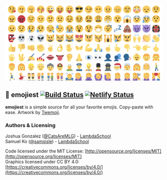 [![emojiest](./src/assets/images/emojis.png)](https://emojiest.netlify.com)

## :purple_heart: emojiest [![Build Status](https://travis-ci.com/samsisle/react-suspense.svg?branch=master)](https://travis-ci.com/samsisle/react-suspense) [![Netlify Status](https://api.netlify.com/api/v1/badges/5f5eec65-fb0a-4eb2-85ca-a7ea396c6b35/deploy-status)](https://app.netlify.com/sites/emojiest/deploys)

**emojiest** is a simple source for all your favorite emojis. Copy-paste with ease. Artwork by [Twemoji](https://twemoji.twitter.com/).

### Authors & Licensing

Joshua Gonzalez ([@CatsAreMLG](https://github.com/CatsAreMLG)) - [LambdaSchool](https://lambdaschool.com/)<br>
Samuel Ko ([@samsisle](https://github.com/samsisle)) - [LambdaSchool](https://lambdaschool.com/)

Code licensed under the MIT License: [http://opensource.org/licenses/MIT](http://opensource.org/licenses/MIT)<br>
Graphics licensed under CC BY 4.0: [https://creativecommons.org/licenses/by/4.0/](https://creativecommons.org/licenses/by/4.0/)